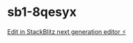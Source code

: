 # sb1-8qesyx

[Edit in StackBlitz next generation editor ⚡️](https://stackblitz.com/~/github.com/sasatee/sb1-8qesyx)